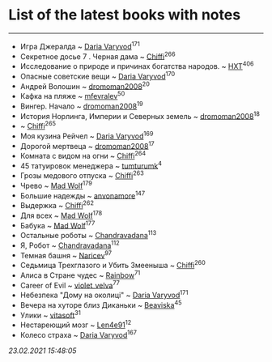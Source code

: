# List of the latest books with notes
---

* Игра Джералда ~ [Daria Varyvod](users/829/829893410524253-facebook)<sup>171</sup>
* Секретное досье 7 . Черная дама ~ [Chiffi](users/105/105831994080785626680-google)<sup>266</sup>
* Исследование о природе и причинах богатства народов. ~ [HXT](users/100/100002563462782-facebook)<sup>406</sup>
* Опасные советские вещи ~ [Daria Varyvod](users/829/829893410524253-facebook)<sup>170</sup>
* Андрей Волошин ~ [dromoman2008](users/444/44461886-yandex)<sup>20</sup>
* Кафка на пляже ~ [mfevralev](users/140/140966150-vkontakte)<sup>50</sup>
* Вингер. Начало ~ [dromoman2008](users/444/44461886-yandex)<sup>19</sup>
* История Норлинга, Империи и Северных земель ~ [dromoman2008](users/444/44461886-yandex)<sup>18</sup>
*  ~ [Chiffi](users/105/105831994080785626680-google)<sup>265</sup>
* Моя кузина Рейчел ~ [Daria Varyvod](users/829/829893410524253-facebook)<sup>169</sup>
* Дорогой мертвеца ~ [dromoman2008](users/444/44461886-yandex)<sup>17</sup>
* Комната с видом на огни ~ [Chiffi](users/105/105831994080785626680-google)<sup>264</sup>
* 45 татуировок менеджера ~ [tumturumk](users/135/135685382-vkontakte)<sup>4</sup>
* Грозы медового отпуска ~ [Chiffi](users/105/105831994080785626680-google)<sup>263</sup>
* Чрево ~ [Mad Wolf](users/947/94738840-vkontakte)<sup>179</sup>
* Большие надежды ~ [anvonamore](users/595/5957175-vkontakte)<sup>147</sup>
* Выдержка ~ [Chiffi](users/105/105831994080785626680-google)<sup>262</sup>
* Для всех ~ [Mad Wolf](users/947/94738840-vkontakte)<sup>178</sup>
* Бабука ~ [Mad Wolf](users/947/94738840-vkontakte)<sup>177</sup>
* Остальные роботы ~ [Chandravadana](users/105/105866022348292919948-google)<sup>113</sup>
* Я, Робот ~ [Chandravadana](users/105/105866022348292919948-google)<sup>112</sup>
* Темная башня ~ [Naricev](users/107/107090515204537133928-google)<sup>97</sup>
* Седьмица Трехглазого и Убить Змееныша ~ [Chiffi](users/105/105831994080785626680-google)<sup>260</sup>
* Алиса в Стране чудес ~ [Rainbow](users/109/109787328219839805802-google)<sup>71</sup>
* Career of Evil ~ [violet_velva](users/116/116961712580551399099-google)<sup>77</sup>
* Небезпека "Дому на околиці" ~ [Daria Varyvod](users/829/829893410524253-facebook)<sup>171</sup>
* Вечера на хуторе близ Диканьки ~ [Beaviska](users/102/10202544960024508-facebook)<sup>45</sup>
* Улики ~ [vitasoft](users/474/47446642-vkontakte)<sup>31</sup>
* Нестареющий мозг ~ [Len4e91](users/254/254448176-yandex)<sup>12</sup>
* Колесо страха ~ [Daria Varyvod](users/829/829893410524253-facebook)<sup>167</sup>


_23.02.2021 15:48:05_
